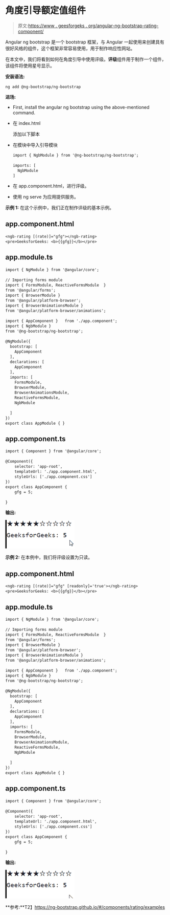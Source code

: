 # 角度引导额定值组件

> 原文:[https://www . geesforgeks . org/angular-ng-bootstrap-rating-component/](https://www.geeksforgeeks.org/angular-ng-bootstrap-rating-component/)

Angular ng bootstrap 是一个 bootstrap 框架，与 Angular 一起使用来创建具有很好风格的组件，这个框架非常容易使用，用于制作响应性网站。

在本文中，我们将看到如何在角度引导中使用评级。**评级**组件用于制作一个组件，该组件将使用星号显示。

**安装语法:**

```
ng add @ng-bootstrap/ng-bootstrap
```

**进场:**

*   First, install the angular ng bootstrap using the above-mentioned command.

*   在 index.html

    > <link href="”https://maxcdn.bootstrapcdn.com/bootstrap/4.0.0/css/bootstrap.min.css”" rel="”stylesheet”">

    添加以下脚本
*   在模块中导入引导模块

    ```
    import { NgbModule } from '@ng-bootstrap/ng-bootstrap';

    imports: [
      NgbModule
    ]

    ```

*   在 app.component.html，进行评级。
*   使用 ng serve 为应用提供服务。

**示例 1:** 在这个示例中，我们正在制作评级的基本示例。

## app.component.html

```
<ngb-rating [(rate)]="gfg"></ngb-rating> 
<pre>GeeksforGeeks: <b>{{gfg}}</b></pre>
```

## app.module.ts

```
import { NgModule } from '@angular/core';

// Importing forms module
import { FormsModule, ReactiveFormsModule  }
from '@angular/forms';
import { BrowserModule } 
from '@angular/platform-browser';
import { BrowserAnimationsModule } 
from '@angular/platform-browser/animations';

import { AppComponent }   from './app.component';
import { NgbModule }
from '@ng-bootstrap/ng-bootstrap';

@NgModule({
  bootstrap: [
    AppComponent
  ],
  declarations: [
    AppComponent
  ],
  imports: [
    FormsModule,
    BrowserModule,
    BrowserAnimationsModule,
    ReactiveFormsModule,
    NgbModule

  ]
})
export class AppModule { }
```

## app.component.ts

```
import { Component } from '@angular/core';

@Component({
    selector: 'app-root',
    templateUrl: './app.component.html',
    styleUrls: ['./app.component.css']
})
export class AppComponent {
    gfg = 5;

}
```

**输出:**

![](img/1e3c238748be63ad7b88347f4d7e1aeb.png)

**示例 2:** 在本例中，我们将评级设置为只读。

## app.component.html

```
<ngb-rating [(rate)]="gfg" [readonly]='true'></ngb-rating>
<pre>GeeksforGeeks: <b>{{gfg}}</b></pre>
```

## app.module.ts

```
import { NgModule } from '@angular/core';

// Importing forms module
import { FormsModule, ReactiveFormsModule  } 
from '@angular/forms';
import { BrowserModule } 
from '@angular/platform-browser';
import { BrowserAnimationsModule } 
from '@angular/platform-browser/animations';

import { AppComponent }   from './app.component';
import { NgbModule }
from '@ng-bootstrap/ng-bootstrap';

@NgModule({
  bootstrap: [
    AppComponent
  ],
  declarations: [
    AppComponent
  ],
  imports: [
    FormsModule,
    BrowserModule,
    BrowserAnimationsModule,
    ReactiveFormsModule,
    NgbModule

  ]
})
export class AppModule { }
```

## app.component.ts

```
import { Component } from '@angular/core';

@Component({
    selector: 'app-root',
    templateUrl: './app.component.html',
    styleUrls: ['./app.component.css']
})
export class AppComponent {
    gfg = 5;

}
```

**输出:**

![](img/71af73a6c6b7a0510b344eb19a294b9c.png)

**参考:**T2】https://ng-bootstrap.github.io/#/components/rating/examples